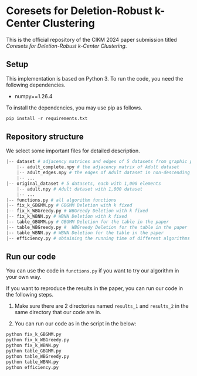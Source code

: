 # Coresets for Deletion-Robust k-Center Clustering

This is the official repository of the CIKM 2024 paper submission titled *Coresets for Deletion-Robust k-Center Clustering*.

## Setup

This implementation is based on Python 3. To run the code, you need the following dependencies.

- numpy==1.26.4

To install the dependencies, you may use pip as follows.

```python
pip install -r requirements.txt
```

## Repository structure
We select some important files for detailed description.

```python
|-- dataset # adjacency matrices and edges of 5 datasets from graphic perspective
    |-- adult_complete.npy # the adjacency matrix of Adult dataset
    |-- adult_edges.npy # the edges of Adult dataset in non-descending order
    |-- ...
|-- original_dataset # 5 datasets, each with 1,000 elements
    |-- adult.npy # Adult dataset with 1,000 dataset
    |-- ...
|-- functions.py # all algorithm functions
|-- fix_k_GBGMM.py # GBGMM Deletion with k fixed
|-- fix_k_WBGreedy.py # WBGreedy Deletion with k fixed
|-- fix_k_WBNN.py # WBNN Deletion with k fixed
|-- table_GBGMM.py # GBGMM Deletion for the table in the paper
|-- table_WBGreedy.py #  WBGreedy Deletion for the table in the paper
|-- table_WBNN.py # WBNN Deletion for the table in the paper
|-- efficiency.py # obtaining the running time of different algorithms when k = 10 and z = 10
```

## Run our code
You can use the code in ```functions.py``` if you want to try our algorithm in your own way.

If you want to reproduce the results in the paper, you can run our code in the following steps.

1. Make sure there are 2 directories named ```results_1``` and ```results_2``` in the same directory that our code are in.

2. You can run our code as in the script in the below: 
```python
python fix_k_GBGMM.py
python fix_k_WBGreedy.py
python fix_k_WBNN.py
python table_GBGMM.py
python table_WBGreedy.py
python table_WBNN.py
python efficiency.py
```



